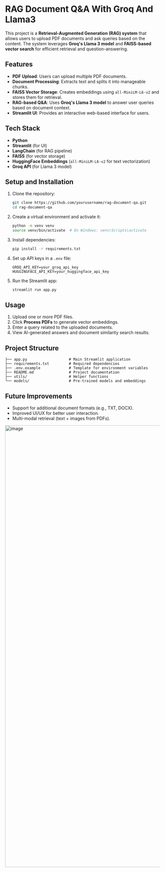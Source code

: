 # RAG Document Q&A With Groq And Llama3

This project is a **Retrieval-Augmented Generation (RAG) system** that allows users to upload PDF documents and ask queries based on the content. The system leverages **Groq's Llama 3 model** and **FAISS-based vector search** for efficient retrieval and question-answering.

## Features
- **PDF Upload**: Users can upload multiple PDF documents.
- **Document Processing**: Extracts text and splits it into manageable chunks.
- **FAISS Vector Storage**: Creates embeddings using `all-MiniLM-L6-v2` and stores them for retrieval.
- **RAG-based Q&A**: Uses **Groq's Llama 3 model** to answer user queries based on document context.
- **Streamlit UI**: Provides an interactive web-based interface for users.

## Tech Stack
- **Python**
- **Streamlit** (for UI)
- **LangChain** (for RAG pipeline)
- **FAISS** (for vector storage)
- **HuggingFace Embeddings** (`all-MiniLM-L6-v2` for text vectorization)
- **Groq API** (for Llama 3 model)

## Setup and Installation

1. Clone the repository:
   ```sh
   git clone https://github.com/yourusername/rag-document-qa.git
   cd rag-document-qa
   ```

2. Create a virtual environment and activate it:
   ```sh
   python -m venv venv
   source venv/bin/activate  # On Windows: venv\Scripts\activate
   ```

3. Install dependencies:
   ```sh
   pip install -r requirements.txt
   ```

4. Set up API keys in a `.env` file:
   ```env
   GROQ_API_KEY=your_groq_api_key
   HUGGINGFACE_API_KEY=your_huggingface_api_key
   ```

5. Run the Streamlit app:
   ```sh
   streamlit run app.py
   ```

## Usage
1. Upload one or more PDF files.
2. Click **Process PDFs** to generate vector embeddings.
3. Enter a query related to the uploaded documents.
4. View AI-generated answers and document similarity search results.

## Project Structure
```
├── app.py                   # Main Streamlit application
├── requirements.txt         # Required dependencies
├── .env.example             # Template for environment variables
├── README.md                # Project documentation
├── utils/                   # Helper functions
└── models/                  # Pre-trained models and embeddings
```

## Future Improvements
- Support for additional document formats (e.g., TXT, DOCX).
- Improved UI/UX for better user interaction.
- Multi-modal retrieval (text + images from PDFs).



<img width="1435" alt="image" src="https://github.com/user-attachments/assets/ebb1154e-0d46-467e-b6f7-256476e1c8a3" />
